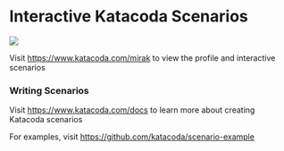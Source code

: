 # Interactive Katacoda Scenarios

[![](http://shields.katacoda.com/katacoda/mirak/count.svg)](https://www.katacoda.com/mirak "Get your profile on Katacoda.com")

Visit https://www.katacoda.com/mirak to view the profile and interactive scenarios

### Writing Scenarios
Visit https://www.katacoda.com/docs to learn more about creating Katacoda scenarios

For examples, visit https://github.com/katacoda/scenario-example
